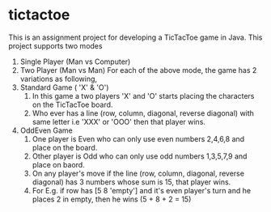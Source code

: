 # tictactoe

This is an assignment project for developing a TicTacToe game in Java.
This project supports two modes
  1. Single Player (Man vs Computer)
  2. Two Player (Man vs Man)
For each of the above mode, the game has 2 variations as following,
  1. Standard Game ( 'X' & 'O')
      1. In this game a two players 'X' and 'O' starts placing the characters on the TicTacToe board.
      2. Who ever has a line (row, column, diagonal, reverse diagonal) with same letter i.e 'XXX' or 'OOO' then that player wins.
  2. OddEven Game 
      1. One player is Even who can only use even numbers 2,4,6,8 and place on the board.
      2. Other player is Odd who can only use odd numbers 1,3,5,7,9 and place on baord.
      3. On any player's move if the line (row, column, diagonal, reverse diagonal) has 3 numbers whose sum is 15, that player wins.
      4. For E.g. if row has [5 8 'empty'] and it's even player's turn and he places 2 in empty, then he wins (5 + 8 + 2 = 15)
      


